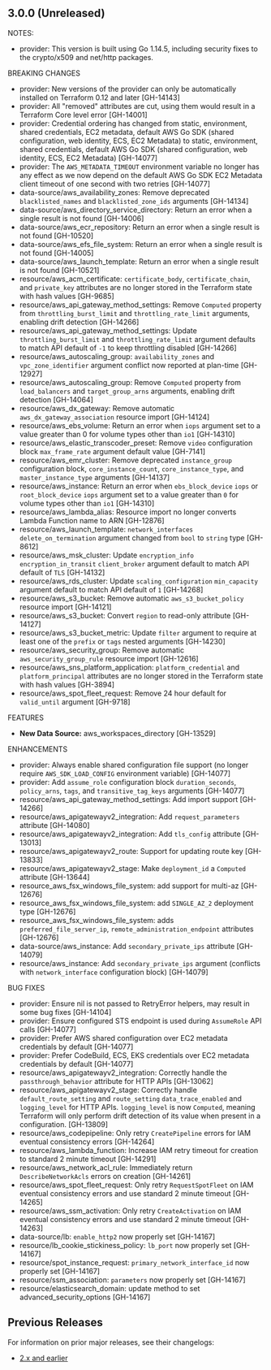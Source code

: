 ## 3.0.0 (Unreleased)

NOTES:
* provider: This version is built using Go 1.14.5, including security fixes to the crypto/x509 and net/http packages.

BREAKING CHANGES

* provider: New versions of the provider can only be automatically installed on Terraform 0.12 and later [GH-14143]
* provider: All "removed" attributes are cut, using them would result in a Terraform Core level error [GH-14001]
* provider: Credential ordering has changed from static, environment, shared credentials, EC2 metadata, default AWS Go SDK (shared configuration, web identity, ECS, EC2 Metadata) to static, environment, shared credentials, default AWS Go SDK (shared configuration, web identity, ECS, EC2 Metadata) [GH-14077]
* provider: The `AWS_METADATA_TIMEOUT` environment variable no longer has any effect as we now depend on the default AWS Go SDK EC2 Metadata client timeout of one second with two retries [GH-14077]
* data-source/aws_availability_zones: Remove deprecated `blacklisted_names` and `blacklisted_zone_ids` arguments [GH-14134]
* data-source/aws_directory_service_directory: Return an error when a single result is not found [GH-14006]
* data-source/aws_ecr_repository: Return an error when a single result is not found [GH-10520]
* data-source/aws_efs_file_system: Return an error when a single result is not found [GH-14005]
* data-source/aws_launch_template: Return an error when a single result is not found [GH-10521]
* resource/aws_acm_certificate: `certificate_body`, `certificate_chain`, and `private_key` attributes are no longer stored in the Terraform state with hash values [GH-9685]
* resource/aws_api_gateway_method_settings: Remove `Computed` property from `throttling_burst_limit` and `throttling_rate_limit` arguments, enabling drift detection [GH-14266]
* resource/aws_api_gateway_method_settings: Update `throttling_burst_limit` and `throttling_rate_limit` argument defaults to match API default of `-1` to keep throttling disabled [GH-14266]
* resource/aws_autoscaling_group: `availability_zones` and `vpc_zone_identifier` argument conflict now reported at plan-time [GH-12927]
* resource/aws_autoscaling_group: Remove `Computed` property from `load_balancers` and `target_group_arns` arguments, enabling drift detection [GH-14064]
* resource/aws_dx_gateway: Remove automatic `aws_dx_gateway_association` resource import [GH-14124]
* resource/aws_ebs_volume: Return an error when `iops` argument set to a value greater than 0 for volume types other than `io1` [GH-14310]
* resource/aws_elastic_transcoder_preset: Remove `video` configuration block `max_frame_rate` argument default value [GH-7141]
* resource/aws_emr_cluster: Remove deprecated `instance_group` configuration block, `core_instance_count`, `core_instance_type`, and `master_instance_type` arguments [GH-14137]
* resource/aws_instance: Return an error when `ebs_block_device` `iops` or `root_block_device` `iops` argument set to a value greater than `0` for volume types other than `io1` [GH-14310]
* resource/aws_lambda_alias: Resource import no longer converts Lambda Function name to ARN [GH-12876]
* resource/aws_launch_template: `network_interfaces` `delete_on_termination` argument changed from `bool` to `string` type [GH-8612]
* resource/aws_msk_cluster: Update `encryption_info` `encryption_in_transit` `client_broker` argument default to match API default of `TLS` [GH-14132]
* resource/aws_rds_cluster: Update `scaling_configuration` `min_capacity` argument default to match API default of `1` [GH-14268]
* resource/aws_s3_bucket: Remove automatic `aws_s3_bucket_policy` resource import [GH-14121]
* resource/aws_s3_bucket: Convert `region` to read-only attribute [GH-14127]
* resource/aws_s3_bucket_metric: Update `filter` argument to require at least one of the `prefix` or `tags` nested arguments [GH-14230]
* resource/aws_security_group: Remove automatic `aws_security_group_rule` resource import [GH-12616]
* resource/aws_sns_platform_application: `platform_credential` and `platform_principal` attributes are no longer stored in the Terraform state with hash values [GH-3894]
* resource/aws_spot_fleet_request: Remove 24 hour default for `valid_until` argument [GH-9718]

FEATURES

* **New Data Source:** aws_workspaces_directory [GH-13529]

ENHANCEMENTS

* provider: Always enable shared configuration file support (no longer require `AWS_SDK_LOAD_CONFIG` environment variable) [GH-14077]
* provider: Add `assume_role` configuration block `duration_seconds`, `policy_arns`, `tags`, and `transitive_tag_keys` arguments [GH-14077]
* resource/aws_api_gateway_method_settings: Add import support [GH-14266]
* resource/aws_apigatewayv2_integration: Add `request_parameters` attribute [GH-14080]
* resource/aws_apigatewayv2_integration: Add `tls_config` attribute [GH-13013]
* resource/aws_apigatewayv2_route: Support for updating route key [GH-13833]
* resource/aws_apigatewayv2_stage: Make `deployment_id` a `Computed` attribute [GH-13644]
* resource_aws_fsx_windows_file_system: add support for multi-az [GH-12676]
* resource_aws_fsx_windows_file_system: add `SINGLE_AZ_2` deployment type [GH-12676]
* resource_aws_fsx_windows_file_system: adds `preferred_file_server_ip`, `remote_administration_endpoint` attributes [GH-12676]
* data-source/aws_instance: Add `secondary_private_ips` attribute [GH-14079]
* resource/aws_instance: Add `secondary_private_ips` argument (conflicts with `network_interface` configuration block) [GH-14079]

BUG FIXES

* provider: Ensure nil is not passed to RetryError helpers, may result in some bug fixes [GH-14104]
* provider: Ensure configured STS endpoint is used during `AssumeRole` API calls [GH-14077]
* provider: Prefer AWS shared configuration over EC2 metadata credentials by default [GH-14077]
* provider: Prefer CodeBuild, ECS, EKS credentials over EC2 metadata credentials by default [GH-14077]
* resource/aws_apigatewayv2_integration: Correctly handle the `passthrough_behavior` attribute for HTTP APIs [GH-13062]
* resource/aws_apigatewayv2_stage: Correctly handle `default_route_setting` and `route_setting` `data_trace_enabled` and `logging_level` for HTTP APIs. `logging_level` is now `Computed`, meaning Terraform will only perform drift detection of its value when present in a configuration. [GH-13809]
* resource/aws_codepipeline: Only retry `CreatePipeline` errors for IAM eventual consistency errors [GH-14264]
* resource/aws_lambda_function: Increase IAM retry timeout for creation to standard 2 minute timeout [GH-14291]
* resource/aws_network_acl_rule: Immediately return `DescribeNetworkAcls` errors on creation [GH-14261]
* resource/aws_spot_fleet_request: Only retry `RequestSpotFleet` on IAM eventual consistency errors and use standard 2 minute timeout [GH-14265]
* resource/aws_ssm_activation: Only retry `CreateActivation` on IAM eventual consistency errors and use standard 2 minute timeout [GH-14263]
* data-source/lb: `enable_http2` now properly set [GH-14167]
* resource/lb_cookie_stickiness_policy: `lb_port` now properly set [GH-14167]
* resource/spot_instance_request: `primary_network_interface_id` now properly set [GH-14167]
* resource/ssm_association: `parameters` now properly set [GH-14167]
* resource/elasticsearch_domain: update method to set advanced_security_options [GH-14167]

## Previous Releases

For information on prior major releases, see their changelogs:

* [2.x and earlier](https://github.com/terraform-providers/terraform-provider-aws/blob/release/2.x/CHANGELOG.md)
